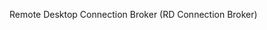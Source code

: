 <Token xmlns:xlink="http://www.w3.org/1999/xlink">Remote Desktop Connection Broker (RD Connection Broker)</Token>